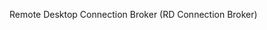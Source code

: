 <Token xmlns:xlink="http://www.w3.org/1999/xlink">Remote Desktop Connection Broker (RD Connection Broker)</Token>